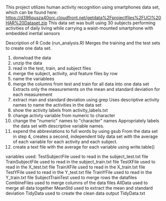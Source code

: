 This project utilizes human activity recognition using smartphones data set, which can be found here: https://d396qusza40orc.cloudfront.net/getdata%2Fprojectfiles%2FUCI%20HAR%20Dataset.zip
This data set was built using 30 subjects performing activities of daily living while carrying a waist-mounted smartphone with embedded inertial sensors

Description of R Code (run_analysis.R)
Merges the training and the test sets to create one data set.
  1. donwload the data
  2. unzip the data
  3. read in the test, train, and subject files
  4. merge the subject, activity, and feature files by row
  5. name the variablees
  6. merge the columns from test and train for all data into one data set
 Extracts only the measurements on the mean and standard deviation for each measurement
  1. extract man and standard deviation using grep
 Uses descriptive activity names to name the activities in the data set
  1. show the activity labels from activity_labels.txt
  2. change activty variable from numeric to character
  3. change the "numeric" names to "character" names
 Appropriately labels the data set with descriptive variable names.
  1. expend the abbreviations to full words by using gsub
From the data set in step 4, creates a second, independent tidy data set with the average of each variable for each activity and each subject.
  1. create a text file with the average for each variable using write.table()
  
variables used:
TestSubjectFile used to read in the subject_test.txt file
TrainSubjectFile used to read in the subject_train.txt file
TestXFile used to read in the X_test.txt file
TrainXFile used to read in the X_train.txt file
TestYFile used to read in the Y_test.txt file
TrainYFile used to read in the Y_train.txt file
SubjectTrainTest used to merge rows the datafiles
CombineFiles used to merge columns of the data files
AllData used to merge all data together
MeanStd used to extract the mean and standard deviation
TidyData used to create the clean data output TidyData.txt
